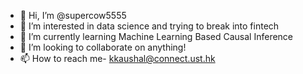 - 👋 Hi, I’m @supercow5555
- 👀 I’m interested in data science and trying to break into fintech
- 🌱 I’m currently learning Machine Learning Based Causal Inference
- 💞️ I’m looking to collaborate on anything!
- 📫 How to reach me- kkaushal@connect.ust.hk

<!---
supercow5555/supercow5555 is a ✨ special ✨ repository because its `README.md` (this file) appears on your GitHub profile.
You can click the Preview link to take a look at your changes.
--->

